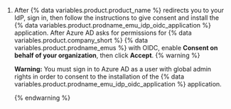 1. After {% data variables.product.product_name %} redirects you to your IdP, sign in, then follow the instructions to give consent and install the {% data variables.product.prodname_emu_idp_oidc_application %} application. After Azure AD asks for permissions for {% data variables.product.company_short %} {% data variables.product.prodname_emus %} with OIDC, enable **Consent on behalf of your organization**, then click **Accept**.
   {% warning %}

   **Warning:** You must sign in to Azure AD as a user with global admin rights in order to consent to the installation of the {% data variables.product.prodname_emu_idp_oidc_application %} application.

   {% endwarning %}
